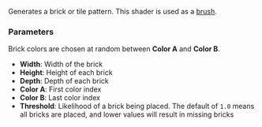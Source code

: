 Generates a brick or tile pattern. This shader is used as a [brush](#).

### Parameters

Brick colors are chosen at random between __Color A__ and __Color B__.

- **Width**: Width of the brick
- **Height**: Height of each brick
- **Depth**: Depth of each brick
- **Color A**: First color index
- **Color B**: Last color index
- **Threshold**: Likelihood of a brick being placed. The default of `1.0` means all bricks are placed, and lower values will result in missing bricks